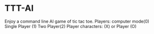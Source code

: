 # TTT-AI

Enjoy a command line AI game of tic tac toe.
Players:
computer mode(0)
Single Player (1) 
Two Player(2)
Player characters: (X) or Player (O)


    
